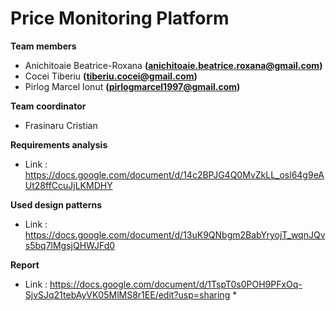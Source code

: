 # Price Monitoring Platform

**Team members**

* Anichitoaie Beatrice-Roxana    **(anichitoaie.beatrice.roxana@gmail.com)**
* Cocei Tiberiu                  **(tiberiu.cocei@gmail.com)**
* Pirlog Marcel Ionut            **(pirlogmarcel1997@gmail.com)**

**Team coordinator**
* Frasinaru Cristian


**Requirements analysis**
* Link : https://docs.google.com/document/d/14c2BPJG4Q0MvZkLL_osl64g9eAUt28ffCcuJjLKMDHY

**Used design patterns**
* Link : https://docs.google.com/document/d/13uK9QNbgm2BabYryojT_wqnJQvs5bq7lMgsjQHWJFd0

**Report**
* Link : https://docs.google.com/document/d/1TspT0s0POH9PFxOq-SjvSJq21tebAyVK05MlMS8r1EE/edit?usp=sharing *

